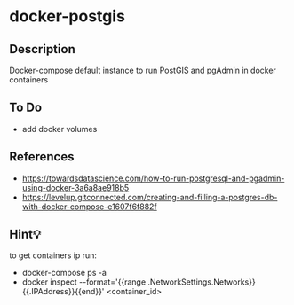 # docker-postgis

## Description

Docker-compose default instance to run PostGIS and pgAdmin in docker containers

## To Do

- add docker volumes

## References

- https://towardsdatascience.com/how-to-run-postgresql-and-pgadmin-using-docker-3a6a8ae918b5
- https://levelup.gitconnected.com/creating-and-filling-a-postgres-db-with-docker-compose-e1607f6f882f

## Hint💡

to get containers ip run:

- docker-compose ps -a
- docker inspect --format='{{range .NetworkSettings.Networks}}{{.IPAddress}}{{end}}' <container_id>
